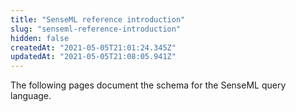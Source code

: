 ```yaml
---
title: "SenseML reference introduction"
slug: "senseml-reference-introduction"
hidden: false
createdAt: "2021-05-05T21:01:24.345Z"
updatedAt: "2021-05-05T21:08:05.941Z"
---
```

The following pages document the schema for the SenseML query language.